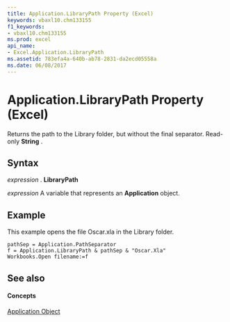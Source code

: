 ```yaml
---
title: Application.LibraryPath Property (Excel)
keywords: vbaxl10.chm133155
f1_keywords:
- vbaxl10.chm133155
ms.prod: excel
api_name:
- Excel.Application.LibraryPath
ms.assetid: 783efa4a-640b-ab78-2831-da2ecd05558a
ms.date: 06/08/2017
---
```



# Application.LibraryPath Property (Excel)

Returns the path to the Library folder, but without the final separator. Read-only  **String** .


## Syntax

 _expression_ . **LibraryPath**

 _expression_ A variable that represents an **Application** object.


## Example

This example opens the file Oscar.xla in the Library folder.


```
pathSep = Application.PathSeparator 
f = Application.LibraryPath & pathSep & "Oscar.Xla" 
Workbooks.Open filename:=f
```


## See also


#### Concepts


[Application Object](application-object-excel.md)

